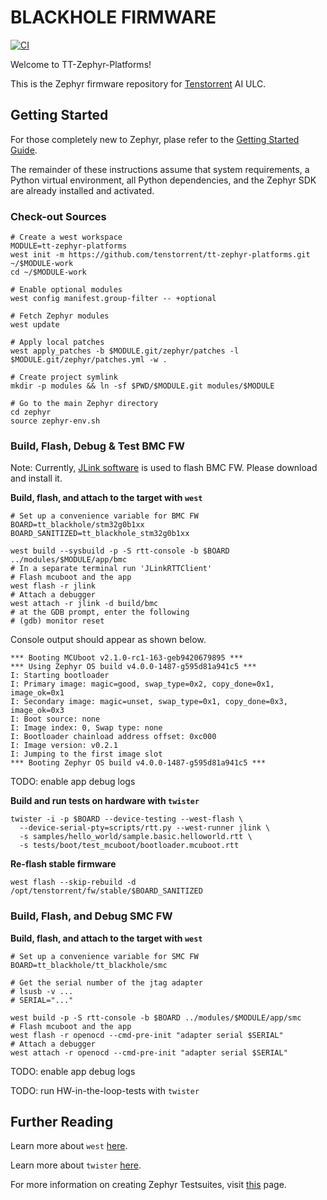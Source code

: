 # BLACKHOLE FIRMWARE

[![CI](https://github.com/tenstorrent/tt-zephyr-platforms/actions/workflows/build.yml/badge.svg)](https://github.com/tenstorrent/tt-zephyr-platforms/actions/workflows/build.yml)

Welcome to TT-Zephyr-Platforms!

This is the Zephyr firmware repository for [Tenstorrent](https://tenstorrent.com) AI ULC.

## Getting Started

For those completely new to Zephyr, plase refer to the
[Getting Started Guide](https://docs.zephyrproject.org/latest/develop/getting_started/index.html).

The remainder of these instructions assume that system requirements, a Python virtual environment,
all Python dependencies, and the Zephyr SDK are already installed and activated.

### Check-out Sources

```shell
# Create a west workspace
MODULE=tt-zephyr-platforms
west init -m https://github.com/tenstorrent/tt-zephyr-platforms.git ~/$MODULE-work
cd ~/$MODULE-work

# Enable optional modules
west config manifest.group-filter -- +optional

# Fetch Zephyr modules
west update

# Apply local patches
west apply_patches -b $MODULE.git/zephyr/patches -l $MODULE.git/zephyr/patches.yml -w .

# Create project symlink
mkdir -p modules && ln -sf $PWD/$MODULE.git modules/$MODULE

# Go to the main Zephyr directory
cd zephyr
source zephyr-env.sh
```

### Build, Flash, Debug & Test BMC FW

Note: Currently, [JLink software](https://www.segger.com/downloads/jlink/) is used to flash BMC FW.
Please download and install it.

**Build, flash, and attach to the target with `west`**
```shell
# Set up a convenience variable for BMC FW
BOARD=tt_blackhole/stm32g0b1xx
BOARD_SANITIZED=tt_blackhole_stm32g0b1xx

west build --sysbuild -p -S rtt-console -b $BOARD ../modules/$MODULE/app/bmc
# In a separate terminal run 'JLinkRTTClient'
# Flash mcuboot and the app
west flash -r jlink
# Attach a debugger
west attach -r jlink -d build/bmc
# at the GDB prompt, enter the following
# (gdb) monitor reset
```

Console output should appear as shown below.
```shell
*** Booting MCUboot v2.1.0-rc1-163-geb9420679895 ***
*** Using Zephyr OS build v4.0.0-1487-g595d81a941c5 ***
I: Starting bootloader
I: Primary image: magic=good, swap_type=0x2, copy_done=0x1, image_ok=0x1
I: Secondary image: magic=unset, swap_type=0x1, copy_done=0x3, image_ok=0x3
I: Boot source: none
I: Image index: 0, Swap type: none
I: Bootloader chainload address offset: 0xc000
I: Image version: v0.2.1
I: Jumping to the first image slot
*** Booting Zephyr OS build v4.0.0-1487-g595d81a941c5 ***
```

TODO: enable app debug logs

**Build and run tests on hardware with `twister`**
```shell
twister -i -p $BOARD --device-testing --west-flash \
  --device-serial-pty=scripts/rtt.py --west-runner jlink \
  -s samples/hello_world/sample.basic.helloworld.rtt \
  -s tests/boot/test_mcuboot/bootloader.mcuboot.rtt
```

**Re-flash stable firmware**
```shell
west flash --skip-rebuild -d /opt/tenstorrent/fw/stable/$BOARD_SANITIZED
```

### Build, Flash, and Debug SMC FW

**Build, flash, and attach to the target with `west`**
```shell
# Set up a convenience variable for SMC FW
BOARD=tt_blackhole/tt_blackhole/smc

# Get the serial number of the jtag adapter
# lsusb -v ...
# SERIAL="..."

west build -p -S rtt-console -b $BOARD ../modules/$MODULE/app/smc
# Flash mcuboot and the app
west flash -r openocd --cmd-pre-init "adapter serial $SERIAL"
# Attach a debugger
west attach -r openocd --cmd-pre-init "adapter serial $SERIAL"
```

TODO: enable app debug logs

TODO: run HW-in-the-loop-tests with `twister`

## Further Reading

Learn more about `west`
[here](https://docs.zephyrproject.org/latest/develop/west/index.html).

Learn more about `twister`
[here](https://docs.zephyrproject.org/latest/develop/test/twister.html).

For more information on creating Zephyr Testsuites, visit
[this](https://docs.zephyrproject.org/latest/develop/test/ztest.html) page.
